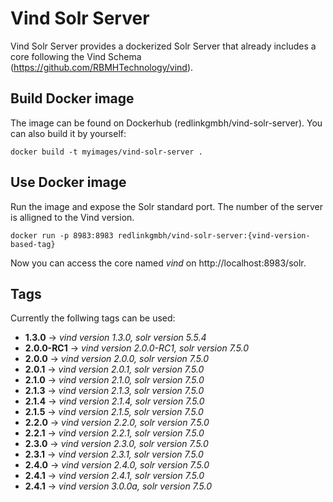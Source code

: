 # Vind Solr Server
Vind Solr Server provides a dockerized Solr Server that already includes a core following the Vind Schema (https://github.com/RBMHTechnology/vind).

## Build Docker image
The image can be found on Dockerhub (redlinkgmbh/vind-solr-server). You can also build it by yourself:
```
docker build -t myimages/vind-solr-server .
```

## Use Docker image
Run the image and expose the Solr standard port. The number of the server is alligned to the Vind version.
```
docker run -p 8983:8983 redlinkgmbh/vind-solr-server:{vind-version-based-tag}
```
Now you can access the core named *vind* on http://localhost:8983/solr.

## Tags

Currently the follwing tags can be used:

* **1.3.0** -> *vind version 1.3.0, solr version 5.5.4*
* **2.0.0-RC1** -> *vind version 2.0.0-RC1, solr version 7.5.0*
* **2.0.0** -> *vind version 2.0.0, solr version 7.5.0*
* **2.0.1** -> *vind version 2.0.1, solr version 7.5.0*
* **2.1.0** -> *vind version 2.1.0, solr version 7.5.0*
* **2.1.3** -> *vind version 2.1.3, solr version 7.5.0*
* **2.1.4** -> *vind version 2.1.4, solr version 7.5.0*
* **2.1.5** -> *vind version 2.1.5, solr version 7.5.0*
* **2.2.0** -> *vind version 2.2.0, solr version 7.5.0*
* **2.2.1** -> *vind version 2.2.1, solr version 7.5.0*
* **2.3.0** -> *vind version 2.3.0, solr version 7.5.0*
* **2.3.1** -> *vind version 2.3.1, solr version 7.5.0*
* **2.4.0** -> *vind version 2.4.0, solr version 7.5.0*
* **2.4.1** -> *vind version 2.4.1, solr version 7.5.0*
* **2.4.1** -> *vind version 3.0.0a, solr version 7.5.0*
